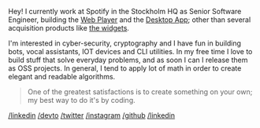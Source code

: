 Hey! I currently work at Spotify in the Stockholm HQ as Senior Software Engineer, building the [Web Player](https://open.spotify.com) and the [Desktop App](https://www.spotify.com/download/other); other than several acquisition products like [the widgets](https://developer.spotify.com/documentation/widgets).

I'm interested in cyber-security, cryptography and I have fun in building bots, vocal assistants, IOT devices and CLI utilities. In my free time I love to build stuff that solve everyday problems, and as soon I can I release them as OSS projects. In general, I tend to apply lot of math in order to create elegant and readable algorithms.

> One of the greatest satisfactions is to create something on your own; my best way to do it's by coding.

[/linkedin](https://www.kopiro.me/linkedin)
[/devto](https://www.kopiro.me/devto)
[/twitter](https://www.kopiro.me/twitter)
[/instagram](https://www.kopiro.me/instagram)
[/github](https://www.kopiro.me/github)
[/linkedin](https://www.kopiro.me/linkedin)
